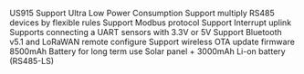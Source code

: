 US915 Support
Ultra Low Power Consumption
Support multiply RS485 devices by flexible rules
Support Modbus protocol
Support Interrupt uplink
Supports connecting a UART sensors with 3.3V or 5V
Support Bluetooth v5.1 and LoRaWAN remote configure
Support wireless OTA update firmware
8500mAh Battery for long term use
Solar panel + 3000mAh Li-on battery (RS485-LS)
